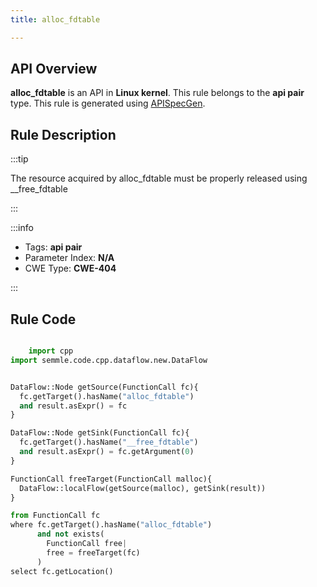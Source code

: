 ```yaml
---
title: alloc_fdtable

---
```



## API Overview
**alloc_fdtable** is an API in **Linux kernel**. This rule belongs to the **api pair** type. This rule is generated using [APISpecGen](../../tools/APISpecGen).
## Rule Description

:::tip

The resource acquired by alloc_fdtable must be properly released using __free_fdtable

:::

:::info

- Tags: **api pair**
- Parameter Index: **N/A**
- CWE Type: **CWE-404**

:::

## Rule Code
```python

    import cpp
import semmle.code.cpp.dataflow.new.DataFlow


DataFlow::Node getSource(FunctionCall fc){
  fc.getTarget().hasName("alloc_fdtable")
  and result.asExpr() = fc
}

DataFlow::Node getSink(FunctionCall fc){
  fc.getTarget().hasName("__free_fdtable")
  and result.asExpr() = fc.getArgument(0)
}

FunctionCall freeTarget(FunctionCall malloc){
  DataFlow::localFlow(getSource(malloc), getSink(result))
}

from FunctionCall fc
where fc.getTarget().hasName("alloc_fdtable")
      and not exists(
        FunctionCall free| 
        free = freeTarget(fc)
      )
select fc.getLocation()

    
```
